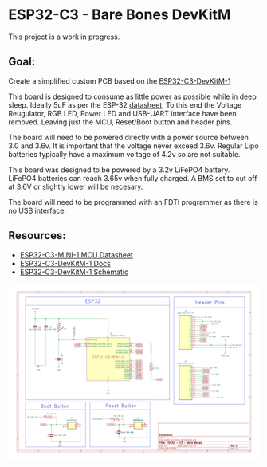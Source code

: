 # ESP32-C3 - Bare Bones DevKitM

This project is a work in progress.

## Goal: 

Create a simplified custom PCB based on the [ESP32-C3-DevKitM-1](https://docs.espressif.com/projects/esp-dev-kits/en/latest/esp32c3/esp32-c3-devkitm-1/user_guide.html)

This board is designed to consume as little power as possible while in deep sleep. Ideally 5uF as per the ESP-32 [datasheet](https://www.espressif.com/sites/default/files/documentation/esp32-c3-mini-1_datasheet_en.pdf). To this end the Voltage Reugulator, RGB LED, Power LED and USB-UART interface have been removed. Leaving just the MCU, Reset/Boot button and header pins.

The board will need to be powered directly with a power source between 3.0 and 3.6v. It is important that the voltage never exceed 3.6v. Regular Lipo batteries typically have a maximum voltage of 4.2v so are not suitable.

This board was designed to be powered by a 3.2v LiFePO4 battery. LiFePO4 batteries can reach 3.65v when fully charged. A BMS set to cut off at 3.6V or slightly lower will be necesary.

The board will need to be programmed with an FDTI programmer as there is no USB interface.

## Resources:

* [ESP32-C3-MINI-1 MCU Datasheet](https://www.espressif.com/sites/default/files/documentation/esp32-c3-mini-1_datasheet_en.pdf)
* [ESP32-C3-DevKitM-1 Docs](https://docs.espressif.com/projects/esp-dev-kits/en/latest/esp32c3/esp32-c3-devkitm-1/user_guide.html)
* [ESP32-C3-DevKitM-1 Schematic](https://dl.espressif.com/dl/schematics/SCH_ESP32-C3-DEVKITM-1_V1_20200915A.pdf)

![Board schematic](esp32-c3-bare-bones-schematic.png)